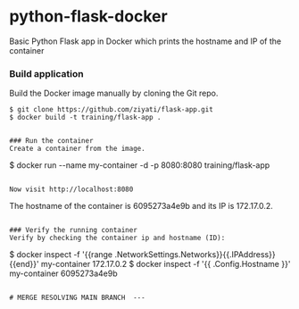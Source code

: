 # python-flask-docker
Basic Python Flask app in Docker which prints the hostname and IP of the container

### Build application
Build the Docker image manually by cloning the Git repo.
```
$ git clone https://github.com/ziyati/flask-app.git
$ docker build -t training/flask-app .
```


```

### Run the container
Create a container from the image.
```
$ docker run --name my-container -d -p 8080:8080 training/flask-app
```

Now visit http://localhost:8080
```
 The hostname of the container is 6095273a4e9b and its IP is 172.17.0.2. 
```

### Verify the running container
Verify by checking the container ip and hostname (ID):
```
$ docker inspect -f '{{range .NetworkSettings.Networks}}{{.IPAddress}}{{end}}' my-container
172.17.0.2
$ docker inspect -f '{{ .Config.Hostname }}' my-container
6095273a4e9b
```

# MERGE RESOLVING MAIN BRANCH  --- 
